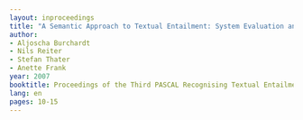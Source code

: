 ```yaml
---
layout: inproceedings
title: "A Semantic Approach to Textual Entailment: System Evaluation and Task Analysis"
author:
- Aljoscha Burchardt
- Nils Reiter
- Stefan Thater
- Anette Frank
year: 2007
booktitle: Proceedings of the Third PASCAL Recognising Textual Entailment Challenge Workshop
lang: en
pages: 10-15
---
```

